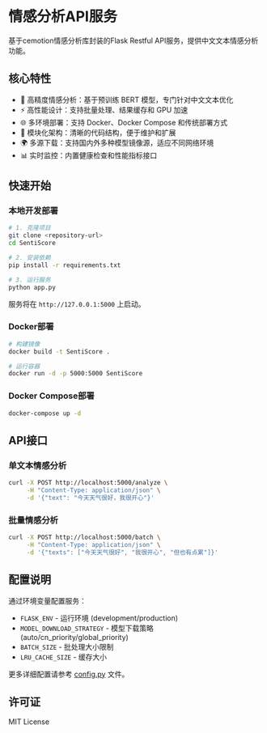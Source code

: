 # 情感分析API服务

基于cemotion情感分析库封装的Flask Restful API服务，提供中文文本情感分析功能。

## 核心特性

- 🎯 高精度情感分析：基于预训练 BERT 模型，专门针对中文文本优化
- ⚡ 高性能设计：支持批量处理、结果缓存和 GPU 加速
- 🌐 多环境部署：支持 Docker、Docker Compose 和传统部署方式
- 🔄 模块化架构：清晰的代码结构，便于维护和扩展
- 🌍 多源下载：支持国内外多种模型镜像源，适应不同网络环境
- 📊 实时监控：内置健康检查和性能指标接口

## 快速开始

### 本地开发部署

```bash
# 1. 克隆项目
git clone <repository-url>
cd SentiScore

# 2. 安装依赖
pip install -r requirements.txt

# 3. 运行服务
python app.py
```

服务将在 `http://127.0.0.1:5000` 上启动。

### Docker部署

```bash
# 构建镜像
docker build -t SentiScore .

# 运行容器
docker run -d -p 5000:5000 SentiScore
```

### Docker Compose部署

```bash
docker-compose up -d
```

## API接口

### 单文本情感分析

```bash
curl -X POST http://localhost:5000/analyze \
     -H "Content-Type: application/json" \
     -d '{"text": "今天天气很好，我很开心"}'
```

### 批量情感分析

```bash
curl -X POST http://localhost:5000/batch \
     -H "Content-Type: application/json" \
     -d '{"texts": ["今天天气很好", "我很开心", "但也有点累"]}'
```

## 配置说明

通过环境变量配置服务：

- `FLASK_ENV` - 运行环境 (development/production)
- `MODEL_DOWNLOAD_STRATEGY` - 模型下载策略 (auto/cn_priority/global_priority)
- `BATCH_SIZE` - 批处理大小限制
- `LRU_CACHE_SIZE` - 缓存大小

更多详细配置请参考 [config.py](config.py) 文件。

## 许可证

MIT License
